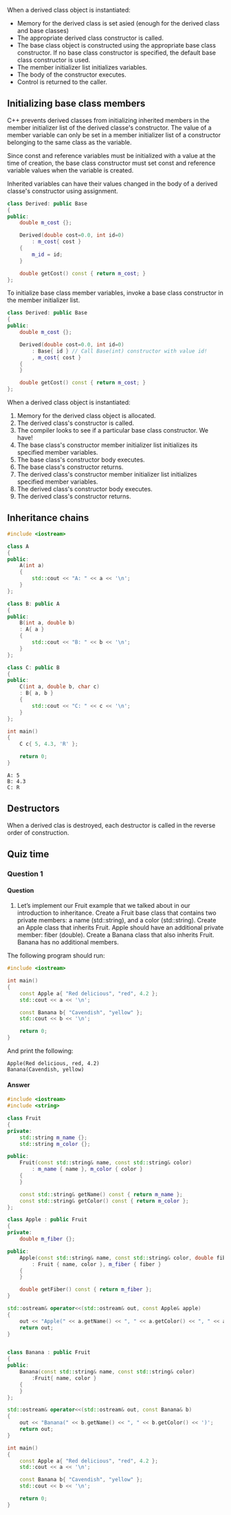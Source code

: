 When a derived class object is instantiated:
- Memory for the derived class is set asied (enough for the derived class and base classes)
- The appropriate derived class constructor is called.
- The base class object is constructed using the appropriate base class constructor. If no base class constructor is specified, the default base class constructor is used.
- The member initializer list initializes variables.
- The body of the constructor executes.
- Control is returned to the caller.

## Initializing base class members
C++ prevents derived classes from initializing inherited members in the member initializer list of the derived classe's constructor. The value of a member variable can only be set in a member initializer list of a constructor belonging to the same class as the variable.

Since const and reference variables must be initialized with a value at the time of creation, the base class constructor must set const and reference variable values when the variable is created. 

Inherited variables can have their values changed in the body of a derived classe's constructor using assignment.

```cpp
class Derived: public Base
{
public:
    double m_cost {};

    Derived(double cost=0.0, int id=0)
        : m_cost{ cost }
    {
        m_id = id;
    }

    double getCost() const { return m_cost; }
};
```

To initialize base class member variables, invoke a base class constructor in the member initializer list.
```cpp
class Derived: public Base
{
public:
    double m_cost {};

    Derived(double cost=0.0, int id=0)
        : Base{ id } // Call Base(int) constructor with value id!
        , m_cost{ cost }
    {
    }

    double getCost() const { return m_cost; }
};
```

When a derived class object is instantiated:
1.  Memory for the derived class object is allocated.
2.  The derived class's constructor is called.
3.  The compiler looks to see if a particular base class constructor. We have! 
4.  The base class's constructor member initializer list initializes its specified member variables.
5.  The base class's constructor body executes.
6.  The base class's constructor returns.
7.  The derived class's constructor member initializer list initializes specified member variables.
8.  The derived class's constructor body executes.
9.  The derived class's constructor returns.

## Inheritance chains
```cpp
#include <iostream>

class A
{
public:
    A(int a)
    {
        std::cout << "A: " << a << '\n';
    }
};

class B: public A
{
public:
    B(int a, double b)
    : A{ a }
    {
        std::cout << "B: " << b << '\n';
    }
};

class C: public B
{
public:
    C(int a, double b, char c)
    : B{ a, b }
    {
        std::cout << "C: " << c << '\n';
    }
};

int main()
{
    C c{ 5, 4.3, 'R' };

    return 0;
}
```

```
A: 5
B: 4.3
C: R
```

## Destructors
When a derived clas is destroyed, each destructor is called in the reverse order of construction.

## Quiz time
### Question 1
#### Question
1.  Let’s implement our Fruit example that we talked about in our introduction to inheritance. Create a Fruit base class that contains two private members: a name (std::string), and a color (std::string). Create an Apple class that inherits Fruit. Apple should have an additional private member: fiber (double). Create a Banana class that also inherits Fruit. Banana has no additional members.

The following program should run:
```cpp
#include <iostream>

int main()
{
	const Apple a{ "Red delicious", "red", 4.2 };
	std::cout << a << '\n';

	const Banana b{ "Cavendish", "yellow" };
	std::cout << b << '\n';

	return 0;
}
```
And print the following:
```
Apple(Red delicious, red, 4.2)
Banana(Cavendish, yellow)
```
#### Answer
```cpp
#include <iostream>
#include <string>

class Fruit
{
private:
	std::string m_name {};
	std::string m_color {};

public:
	Fruit(const std::string& name, const std::string& color)
		: m_name { name }, m_color { color }
	{
	}

	const std::string& getName() const { return m_name };
	const std::string& getColor() const { return m_color };
};

class Apple : public Fruit
{
private: 
	double m_fiber {};

public:
	Apple(const std::string& name, const std::string& color, double fiber)
		: Fruit { name, color }, m_fiber { fiber }
	{
	}

	double getFiber() const { return m_fiber };
}

std::ostream& operator<<(std::ostream& out, const Apple& apple)
{
	out << "Apple(" << a.getName() << ", " << a.getColor() << ", " << a.getFiber() << ')';
	return out;
}


class Banana : public Fruit
{
public:
	Banana(const std::string& name, const std::string& color)
		:Fruit{ name, color }
	{
	}
};

std::ostream& operator<<(std::ostream& out, const Banana& b)
{
	out << "Banana(" << b.getName() << ", " << b.getColor() << ')';
	return out;
}

int main()
{
	const Apple a{ "Red delicious", "red", 4.2 };
	std::cout << a << '\n';

	const Banana b{ "Cavendish", "yellow" };
	std::cout << b << '\n';

	return 0;
}

```